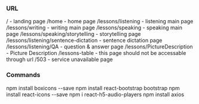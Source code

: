 ### URL

/ - landing page
/home - home page
/lessons/listening - listening main page
/lessons/writing - writing main page
/lessons/speaking - speaking main page
/lessons/speaking/storytelling - storytelling page
/lessons/listening/sentence-dictation - sentence dictation page
/lessons/listening/QA - question & answer page
/lessons/PictureDescription - Picture Description
/lessons-table - this page should not be accessable through url
/503 - service unavailable page


### Commands
npm install boxicons --save
npm install react-bootstrap bootstrap
npm install react-icons --save
npm i react-h5-audio-players
npm install axios
